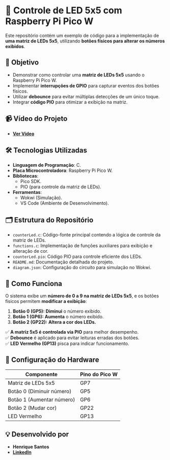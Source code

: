 # 🔢 Controle de LED 5x5 com Raspberry Pi Pico W  

Este repositório contém um exemplo de código para a implementação de **uma matriz de LEDs 5x5**, utilizando **botões físicos para alterar os números exibidos**.  

## 🎯 Objetivo  

- Demonstrar como controlar uma **matriz de LEDs 5x5** usando o Raspberry Pi Pico W.  
- Implementar **interrupções de GPIO** para capturar eventos dos botões físicos.  
- Utilizar **debounce** para evitar múltiplas detecções de um único toque.  
- Integrar **código PIO** para otimizar a exibição na matriz.  

## 📹 Vídeo do Projeto  

- **[Ver Vídeo](https://drive.google.com/file/d/1sFks35ea1MTbrGPJvWFWxy4n_XKUEMUN/view)**   

## 🛠️ Tecnologias Utilizadas  

- **Linguagem de Programação**: C.  
- **Placa Microcontroladora**: Raspberry Pi Pico W.  
- **Bibliotecas**:  
  - Pico SDK.  
  - PIO (para controle da matriz de LEDs).  
- **Ferramentas**:  
  - Wokwi (Simulação).  
  - VS Code (Ambiente de Desenvolvimento).  

## 🗂️ Estrutura do Repositório  

- `counterLed.c`: Código-fonte principal contendo a lógica de controle da matriz de LEDs.  
- `functions.c`: Implementação de funções auxiliares para exibição e alteração de cor.  
- `counterLed.pio`: Código PIO para controle eficiente dos LEDs.  
- `README.md`: Documentação detalhada do projeto.  
- `diagram.json`: Configuração do circuito para simulação no Wokwi.  

## 🚀 Como Funciona  

O sistema exibe um **número de 0 a 9 na matriz de LEDs 5x5**, e os botões físicos permitem **modificar a exibição**:  

1. **Botão 0 (GP5):** **Diminui** o número exibido.  
2. **Botão 1 (GP6):** **Aumenta** o número exibido.  
3. **Botão 2 (GP22):** **Altera a cor dos LEDs.**  

✅ **A matriz 5x5 é controlada via PIO** para melhor desempenho.  
✅ **Debounce** é aplicado para evitar leituras erradas dos botões.  
✅ **LED Vermelho (GP13)** pisca para indicar funcionamento.  

## 🔌 Configuração do Hardware  

| Componente        | Pino do Pico W |  
|------------------|---------------|  
| Matriz de LEDs 5x5 | GP7          |  
| Botão 0 (Diminuir número) | GP5  |  
| Botão 1 (Aumentar número) | GP6  |  
| Botão 2 (Mudar cor) | GP22  |  
| LED Vermelho | GP13  |  

## 💡 Desenvolvido por  

- **Henrique Santos**  
- **[LinkedIn](https://www.linkedin.com/in/dev-henriqueo-santos/)**  

